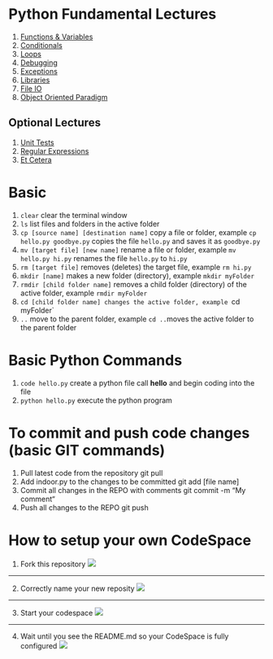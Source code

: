 # Python Fundamental Lectures
1. [Functions & Variables](0-FunctionsVariables/0-FunctionsVariables.md)
2. [Conditionals](1-Conditionals/1-Conditionals.md)
3. [Loops](2-Loops/2-Loops.md)
4. [Debugging](Debugging/Debugging.md)
5. [Exceptions](3-Exceptions/3-Exceptions.md)
6. [Libraries](4-Libraries/4-Libraries.md)
7. [File IO](6-FileIO/6-FileIO.md)
8. [Object Oriented Paradigm](8-OOP/8-OOP.md)

## Optional Lectures
1. [Unit Tests](5-UnitTests/5-UnitTests.md)
2. [Regular Expressions](7-RegularExpressions/7-RegularExpressions.md)
3. [Et Cetera](9-EtCetera/9-EtCetera.md)

# Basic 
1. `clear` clear the terminal window
2. `ls` list files and folders in the active folder
3. `cp [source name] [destination name]` copy a file or folder, example `cp hello.py goodbye.py` copies the file `hello.py` and saves it as `goodbye.py`
4. `mv [target file] [new name]` rename a file or folder, example `mv hello.py hi.py` renames the file `hello.py` to `hi.py`
5. `rm [target file]` removes (deletes) the target file, example `rm hi.py`
6. `mkdir [name]` makes a new folder (directory), example `mkdir myFolder`
7. `rmdir [child folder name]` removes a child folder (directory) of the active folder, example `rmdir myFolder`
7. `cd [child folder name] changes the active folder, example `cd myFolder`
8. `..` move to the parent folder, example `cd ..`moves the active folder to the parent folder

# Basic Python Commands
1. `code hello.py` create a python file call **hello** and begin coding into the file
2. `python hello.py` execute the python program

# To commit and push code changes (basic GIT commands)
1. Pull latest code from the repository
		git pull
2. Add indoor.py to the changes to be committed
		git add [file name]
3. Commit all changes in the REPO with comments
		git commit -m “My comment“
4. Push all changes to the REPO
		git push 

# How to setup your own CodeSpace
1. Fork this repository
![](https://raw.githubusercontent.com/TempeHS/PythonFundamentals/main/images/fork.png "")
---
2. Correctly name your new reposity
![](https://raw.githubusercontent.com/TempeHS/PythonFundamentals/main/images/fork2.png "")
---
3. Start your codespace
![](https://raw.githubusercontent.com/TempeHS/PythonFundamentals/main/images/codespace.png "")
---
4. Wait until you see the README.md so your CodeSpace is fully configured
![](https://raw.githubusercontent.com/TempeHS/PythonFundamentals/main/images/codespace2.png "")
